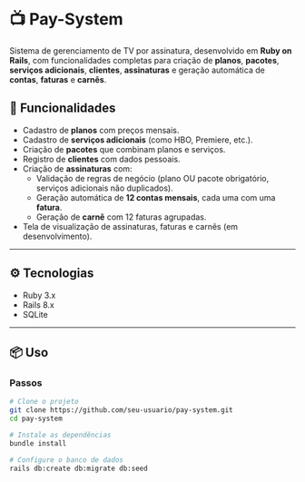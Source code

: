 # 📺 Pay-System

Sistema de gerenciamento de TV por assinatura, desenvolvido em **Ruby on Rails**, com funcionalidades completas para criação de **planos**, **pacotes**, **serviços adicionais**, **clientes**, **assinaturas** e geração automática de **contas**, **faturas** e **carnês**.

## 🚀 Funcionalidades

- Cadastro de **planos** com preços mensais.
- Cadastro de **serviços adicionais** (como HBO, Premiere, etc.).
- Criação de **pacotes** que combinam planos e serviços.
- Registro de **clientes** com dados pessoais.
- Criação de **assinaturas** com:
  - Validação de regras de negócio (plano OU pacote obrigatório, serviços adicionais não duplicados).
  - Geração automática de **12 contas mensais**, cada uma com uma **fatura**.
  - Geração de **carnê** com 12 faturas agrupadas.
- Tela de visualização de assinaturas, faturas e carnês (em desenvolvimento).

---

## ⚙️ Tecnologias

- Ruby 3.x
- Rails 8.x
- SQLite

---

## 📦 Uso

### Passos

```bash
# Clone o projeto
git clone https://github.com/seu-usuario/pay-system.git
cd pay-system

# Instale as dependências
bundle install

# Configure o banco de dados
rails db:create db:migrate db:seed
